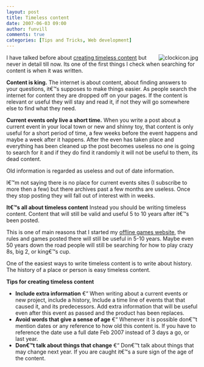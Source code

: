 ```yaml
---
layout: post
title: Timeless content 
date: 2007-06-03 09:00
author: funvill
comments: true
categories: [Tips and Tricks, Web development]
---
```

<img src="http://www.abluestar.com/blog/wp-content/uploads/2007/06/clockicon.jpg" alt="clockicon.jpg" align="right" />I have talked before about <a href="http://www.abluestar.com/blog/23-tips-for-writing-good-blog-posts-and-articles/">creating timeless content</a> but never in detail till now. Its one of the first things I check when searching for content is when it was written.

<strong>Content is king.</strong>
The internet is about content, about finding answers to your questions, it€™s supposes to make things easier. As people search the internet for content they are dropped off on your pages. If the content is relevant or useful they will stay and read it, if not they will go somewhere else to find what they need.

<strong>Current events only live a short time.</strong>
When you write a post about a current event in your local town or new and shinny toy, that content is only useful for a short period of time, a few weeks before the event happens and maybe a week after it happens. After the even has taken place and everything has been cleaned up the post becomes useless no one is going to search for it and if they do find it randomly it will not be useful to them, its dead content.

Old information is regarded as useless and out of date information.

I€™m not saying there is no place for current events sites (I subscribe to more then a few) but there archives past a few months are useless. Once they stop posting they will fall out of interest with in weeks.

<strong>It€™s all about timeless content</strong>
Instead you should be writing timeless content. Content that will still be valid and useful 5 to 10 years after it€™s been posted.

This is one of main reasons that I started my <a href="http://www.abluestar.com/games/">offline games website</a>, the rules and games posted there will still be useful in 5-10 years. Maybe even 50 years down the road people will still be searching for how to play crazy 8s, big 2, or king€™s cup.

One of the easiest ways to write timeless content is to write about history. The history of a place or person is easy timeless content.

<strong>Tips for creating timeless content</strong>
<ul>
	<li><strong> Include extra information</strong> €“ When writing about a current events or new project, include a history, Include a time line of events that that caused it, and its predecessors. Add extra information that will be useful even after this event as passed and the product has been replaces.</li>
	<li><strong> Avoid words that give a sense of age</strong> €“ Whenever it is possible don€™t mention dates or any reference to how old this content is. If you have to reference the date use a full date Feb 2007 instead of 3 days a go, or last year.</li>
	<li><strong> Don€™t talk about things that change</strong> €“ Don€™t talk about things that may change next year. If you are caught it€™s a sure sign of the age of the content.</li>
</ul>
